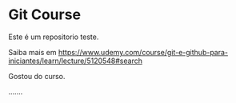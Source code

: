 # Git Course

Este é um repositorio teste.

Saiba mais em https://www.udemy.com/course/git-e-github-para-iniciantes/learn/lecture/5120548#search

Gostou do curso.

.......